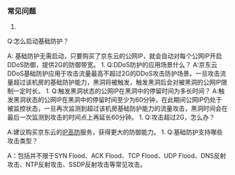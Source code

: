 ### 常见问题

1. 
Q:怎么启动基础防护？

A: 基础防护无需启动，只要购买了京东云的公网IP，就会自动对每个公网IP开启DDoS防御，提供2G的防御带宽。
1. 
Q:DDoS防护的应用场景什么？
A:京东云DDoS基础防护应用于攻击流量最高不超过2G的DDoS攻击防护场景。一旦攻击流量超过该机房的基础防护能力，黑洞将被触发，触发黑洞后会对被黑洞的公网IP限制一定时长。
1. 
Q:触发黑洞状态的公网IP在黑洞中的停留时间为多长时间？
A:触发黑洞状态的公网IP在黑洞中的停留时间至少为60分钟，在此期间公网IP仍处于被监控状态，一旦再次监测到超过该机房基础防护能力的流量攻击，黑洞时间会在最后一次监测到攻击的时间点上再延长60分钟。
1. 
Q:攻击超过2G，怎么办？

A:建议购买京东云的[IP高防](https://www.jdcloud.com/products/ipanti "IP高防")服务，获得更大的防御能力。
1. 
Q:基础防护支持哪些攻击类型？

A：包括并不限于SYN Flood、ACK Flood、TCP Flood、UDP Flood、DNS反射攻击、NTP反射攻击、SSDP反射攻击等常见攻击。